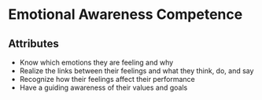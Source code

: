 # Emotional Awareness Competence

## Attributes

- Know which emotions they are feeling and why
- Realize the links between their feelings and what they think, do, and say
- Recognize how their feelings affect their performance
- Have a guiding awareness of their values and goals